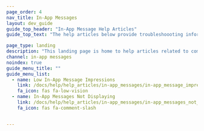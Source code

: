 ```yaml
---
page_order: 4
nav_title: In-App Messages
layout: dev_guide
guide_top_header: "In-App Message Help Articles"
guide_top_text: "The help articles below provide troubleshoooting information for common issues with in-app messages. <br> For more information on customization and use cases, check out the articles in the <a href='/docs/api/basics/'>In-App Messages</a> section!"

page_type: landing
description: "This landing page is home to help articles related to common issues with in-app messages."
channel: in-app messages
noindex: true
guide_menu_title: ""
guide_menu_list:
  - name: Low In-App Message Impressions
    link: /docs/help/help_articles/in-app_messages/in-app_message_impressions_appear_lower_than_expected/
    fa_icon: fas fa-low-vision
  - name: In-App Messages Not Displaying
    link: /docs/help/help_articles/in-app_messages/in-app_messages_not_displaying/
    fa_icon: fas fa-comment-slash


---
```


